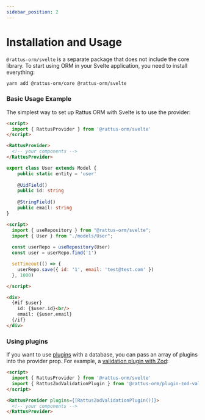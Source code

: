 ```yaml
---
sidebar_position: 2
---
```


# Installation and Usage

`@rattus-orm/svelte` is a separate package that does not include the core library. To start
using ORM in your Svelte application, you need to install everything:
```bash
yarn add @rattus-orm/core @rattus-orm/svelte
```

### Basic Usage Example
The simplest way to set up Rattus ORM with Svelte is to use the provider:

```html title="App.svelte"
<script>
  import { RattusProvider } from '@rattus-orm/svelte'
</script>

<RattusProvider>
  <!-- your components -->
</RattusProvider>
```
```typescript title="models/User.ts"
export class User extends Model {
    public static entity = 'user'
    
    @UidField()
    public id: string
    
    @StringField()
    public email: string
}
```
```html title="User.svelte"
<script>
  import { useRepository } from "@rattus-orm/svelte";
  import { User } from "./models/User";
  
  const userRepo = useRepository(User)
  const user = userRepo.find('1')

  setTimeout(() => {
    userRepo.save({ id: '1', email: 'test@test.com' })
  }, 1000)

</script>

<div>
  {#if $user}
    id: {$user.id}<br/>
    email: {$user.email}
  {/if}
</div>
```

### Using plugins

If you want to use [plugins](/docs/docs-core/plugins) with a database, you can
pass an array of plugins into the provider prop. For example, a [validation plugin with Zod](/docs/category/zod-validate):

```html
<script>
  import { RattusProvider } from '@rattus-orm/svelte'
  import { RattusZodValidationPlugin } from '@rattus-orm/plugin-zod-validate'
</script>

<RattusProvider plugins={[RattusZodValidationPlugin()]}>
  <!-- your components -->
</RattusProvider>
```

